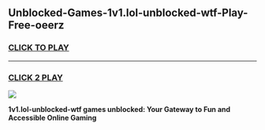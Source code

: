 
## Unblocked-Games-1v1.lol-unblocked-wtf-Play-Free-oeerz
<h3>
<a href="https://premium76.site?title=1v1.lol-unblocked-wtf&ref=18A1">CLICK TO PLAY</a></h3>
<hr>

<h3>
<a href="https://premium76.site?title=1v1.lol-unblocked-wtf&ref=18A1">CLICK 2 PLAY</a>
  
</h3>

<a href="https://premium76.site?title=1v1.lol-unblocked-wtf&ref=18A1"><img src="https://clearcache.store/games.png"></a>


**1v1.lol-unblocked-wtf games unblocked: Your Gateway to Fun and Accessible Online Gaming**
